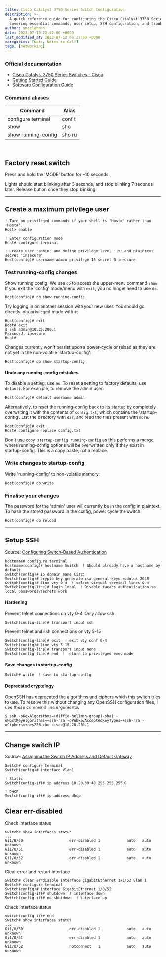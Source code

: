 ```yaml
---
title: Cisco Catalyst 3750 Series Switch Configuration
description: >-
  A quick reference guide for configuring the Cisco Catalyst 3750 Series Switch,
  covering essential commands, user setup, SSH configuration, and troubleshooting tips.
author: smcclennon
date: 2023-07-10 22:42:00 +0000
last_modified_at: 2023-07-12 09:27:00 +0000
categories: [Note, Notes to Self]
tags: [networking]
---
```


### Official documentation

- [Cisco Catalyst 3750 Series Switches - Cisco](https://www.cisco.com/c/en/us/support/switches/catalyst-3750-series-switches/series.html)
- [Getting Started Guide](https://www.cisco.com/c/en/us/td/docs/switches/lan/catalyst3750/hardware/quick/guide/3750GSG3.html)
- [Software Configuration Guide](https://www.cisco.com/c/en/us/td/docs/switches/lan/catalyst3750/software/release/12-2_52_se/configuration/guide/3750scg.html)

### Command aliases

|Command|Alias|
|---|---|
|configure terminal|conf t|
|show|sho|
|show running-config|sho ru|

<br>

## Factory reset switch

Press and hold the 'MODE' button for ~10 seconds. 


Lights should start blinking after 3 seconds, and stop blinking 7 seconds later. Release button once they stop blinking.

---

## Create a maximum privilege user

```
! Turn on privileged commands if your shell is 'Host>' rather than 'Host#'.
Host> enable

! Enter configuration mode
Host# configure terminal

! Create user 'admin' and define privilege level '15' and plaintext secret 'insecure'
Host(config)# username admin privilege 15 secret 0 insecure
```

### Test running-config changes

Show running config. We use `do` to access the upper-menu command `show`. If you exit the 'config' mode/menu with `exit`, you no longer need to use `do`.

```
Host(config)# do show running-config
```

Try logging in on another session with your new user. You should go directly into privileged mode with `#`:

```
Host(config)# exit
Host# exit
$ ssh admin@10.20.200.1
Password: insecure
Host#
```

Changes currently won't persist upon a power-cycle or reload as they are not yet in the non-volatile 'startup-config':

```
Host(config)# do show startup-config
```

#### Undo any running-config mistakes

To disable a setting, use `no`. To reset a setting to factory defaults, use `default`. For example, to remove the admin user:

```
Host(config)# default username admin
```

Alternatively, to reset the running-config back to its startup by completely overwriting it with the contents of `config.txt`, which contains the 'startup-config'. List the directory with `dir`, and read the files present with `more`.

```
Host(config)# exit
Host# configure replace config.txt
```

Don't use `copy startup-config running-config` as this performs a merge, where running-config options will be overwritten only if they exist in startup-config. This is a copy paste, not a replace.

### Write changes to startup-config

Write 'running-config' to non-volatile memory:

```
Host(config)# do write
```

### Finalise your changes

The password for the 'admin' user will currently be in the config in plaintext. To hash the stored password in the config, power cycle the switch:

```
Host(config)# do reload
```

---

## Setup SSH

Source: [Configuring Switch-Based Authentication](https://www.cisco.com/c/en/us/td/docs/switches/lan/catalyst3750/software/release/12-2_52_se/configuration/guide/3750scg/swauthen.html#wp1227177)

```
hostname# configure terminal
hostname(config)# hostname Switch  ! Should already have a hostname by default
Switch(config)# ip domain name Cisco
Switch(config)# crypto key generate rsa general-keys modulus 2048
Switch(config)# line vty 0 4  ! select virtual terminal lines 0-4
Switch(config-line)# login local  ! Disable tacacs authentication so local passwords/secrets work
```

#### Hardening

Prevent telnet connections on vty 0-4. Only allow ssh:

```
Switch(config-line)# transport input ssh
```

Prevent telnet and ssh connections on vty 5-15

```
Switch(config-line)# exit  ! exit vty conf 0-4
Switch(config)# line vty 5 15
Switch(config-line)# transport input none
Switch(config-line)# end  ! return to privileged exec mode
```

#### Save changes to startup-config

```
Switch# write  ! save to startup-config
```

#### Deprecated cryptology

OpenSSH has deprecated the algorithms and ciphers which this switch tries to use. To resolve this without changing any OpenSSH configuration files, I use these command line arguments:

```
$ ssh -oKexAlgorithms=+diffie-hellman-group1-sha1 -oHostKeyAlgorithms=+ssh-rsa -oPubkeyAcceptedKeyTypes=+ssh-rsa -oCiphers=+aes256-cbc cisco@10.20.200.1
```

---

## Change switch IP

Source: [Assigning the Switch IP Address and Default Gateway](https://www.cisco.com/c/en/us/td/docs/switches/lan/catalyst3750/software/release/12-2_52_se/configuration/guide/3750scg/swipaddr.html)

```
Switch# configure terminal
Switch(config)# interface Vlan1

! Static
Switch(config-if)# ip address 10.20.30.40 255.255.255.0

! DHCP
Switch(config-if)# ip address dhcp
```

## Clear err-disabled

Check interface status

```
Switch# show interfaces status
...
Gi1/0/50                     err-disabled 1            auto   auto unknown
Gi1/0/51                     err-disabled 1            auto   auto unknown
Gi1/0/52                     err-disabled 1            auto   auto unknown
```

Clear error and restart interface

```
Switch# clear errdisable interface gigabitEthernet 1/0/52 vlan 1
Switch# configure terminal
Switch(config)# interface GigabitEthernet 1/0/52
Switch(config-if)# shutdown  ! interface down
Switch(config-if)# no shutdown  ! interface up
```

Check interface status

```
Switch(config-if)# end
Switch# show interfaces status
...
Gi1/0/50                     err-disabled 1            auto   auto unknown
Gi1/0/51                     err-disabled 1            auto   auto unknown
Gi1/0/52                     notconnect   1            auto   auto unknown
```
